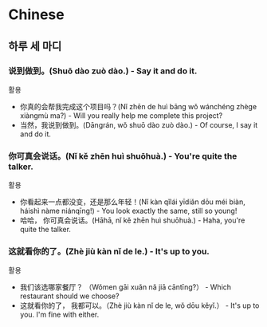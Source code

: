 # Chinese

## 하루 세 마디
### 说到做到。(Shuō dào zuò dào.) - Say it and do it.

활용
- 你真的会帮我完成这个项目吗？(Nǐ zhēn de huì bāng wǒ wánchéng zhège xiàngmù ma?) - Will you really help me complete this project?
- 当然，我说到做到。(Dāngrán, wǒ shuō dào zuò dào.) - Of course, I say it and do it.


### 你可真会说话。(Nǐ kě zhēn huì shuōhuà.) - You're quite the talker.

활용
- 你看起来一点都没变，还是那么年轻！(Nǐ kàn qǐlái yīdiǎn dōu méi biàn, háishì nàme niánqīng!) - You look exactly the same, still so young!
- 哈哈， 你可真会说话。(Hāhā, nǐ kě zhēn huì shuōhuà.) - Haha, you're quite the talker.


### 这就看你的了。(Zhè jiù kàn nǐ de le.) - It's up to you.

활용
- 我们该选哪家餐厅？ （Wǒmen gāi xuǎn nǎ jiā cāntīng?） - Which restaurant should we choose?
- 这就看你的了， 我都可以。（Zhè jiù kàn nǐ de le, wǒ dōu kěyǐ.） - It's up to you. I'm fine with either.